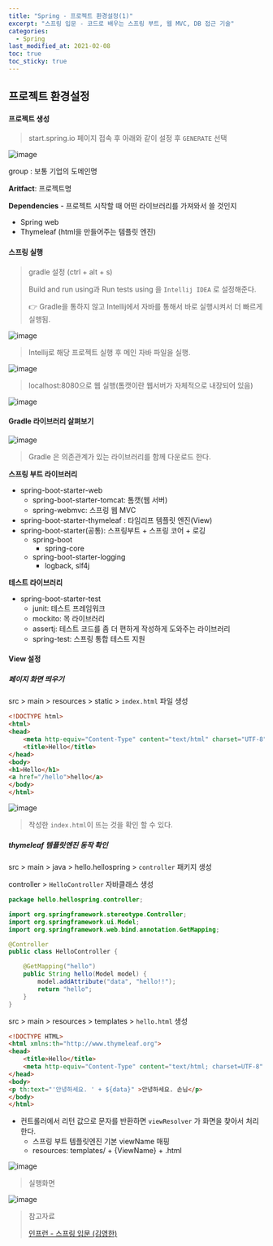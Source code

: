 ```yaml
---
title: "Spring - 프로젝트 환경설정(1)"
excerpt: "스프링 입문 - 코드로 배우는 스프링 부트, 웹 MVC, DB 접근 기술"
categories:
  - Spring
last_modified_at: 2021-02-08
toc: true
toc_sticky: true
---
```


## 프로젝트 환경설정



#### 프로젝트 생성

>  start.spring.io 페이지 접속 후 아래와 같이 설정 후 `GENERATE` 선택

![image](https://user-images.githubusercontent.com/17541671/107259607-8b475c80-6a80-11eb-9363-80cbbce3f580.png)

group : 보통 기업의 도메인명

**Aritfact**: 프로젝트명

**Dependencies** - 프로젝트 시작할 때 어떤 라이브러리를 가져와서 쓸 것인지

- Spring web
- Thymeleaf (html을 만들어주는 템플릿 엔진)



#### 스프링 실행

> gradle 설정 (ctrl + alt  + s)
>
> Build and run using과 Run tests using 을 `Intellij IDEA` 로 설정해준다.
>
> 👉 Gradle을 통하지 않고 Intellij에서 자바를 통해서 바로 실행시켜서 더 빠르게 실행됨.

![image](https://user-images.githubusercontent.com/17541671/107261891-3fe27d80-6a83-11eb-948f-e94ed85d65cb.png)



> Intellij로 해당 프로젝트 실행 후 메인 자바 파일을 실행.

![image](https://user-images.githubusercontent.com/17541671/107261620-dc585000-6a82-11eb-8991-43e6622ea79b.png)



>  localhost:8080으로 웹 실행(톰캣이란 웹서버가 자체적으로 내장되어 있음)

![image](https://user-images.githubusercontent.com/17541671/107261502-baf76400-6a82-11eb-8939-7fce1b115def.png)

#### Gradle 라이브러리 살펴보기

![image](https://user-images.githubusercontent.com/17541671/107263662-60133c00-6a85-11eb-9171-ed9e1c2e6520.png)

> Gradle 은 의존관계가 있는 라이브러리를 함께 다운로드 한다.

 **스프링 부트 라이브러리**

- spring-boot-starter-web
  - spring-boot-starter-tomcat: 톰캣(웹 서버)
  - spring-webmvc: 스프링 웹 MVC
- spring-boot-starter-thymeleaf : 타임리프 템플릿 엔진(View)
- spring-boot-starter(공통): 스프링부트 + 스프링 코어 + 로깅
  - spring-boot
    - spring-core
  - spring-boot-starter-logging
    - logback, slf4j

 **테스트 라이브러리**

- spring-boot-starter-test
  - junit: 테스트 프레임워크
  - mockito: 목 라이브러리
  - assertj: 테스트 코드를 좀 더 편하게 작성하게 도와주는 라이브러리
  - spring-test: 스프링 통합 테스트 지원



#### View 설정

#####  페이지 화면 띄우기

src > main > resources > static > `index.html` 파일 생성

```html
<!DOCTYPE html>
<html>
<head>
    <meta http-equiv="Content-Type" content="text/html" charset="UTF-8" />
    <title>Hello</title>
</head>
<body>
<h1>Hello</h1>
<a href="/hello">hello</a>
</body>
</html>
```

![image](https://user-images.githubusercontent.com/17541671/107265225-5985c400-6a87-11eb-8ec9-345ba66f13db.png)

> 작성한 `index.html`이 뜨는 것을 확인 할 수 있다.



##### thymeleaf 템플릿엔진 동작 확인

src > main > java > hello.hellospring > `controller` 패키지 생성

controller > `HelloController` 자바클래스 생성

```java
package hello.hellospring.controller;

import org.springframework.stereotype.Controller;
import org.springframework.ui.Model;
import org.springframework.web.bind.annotation.GetMapping;

@Controller
public class HelloController {

    @GetMapping("hello")
    public String hello(Model model) {
        model.addAttribute("data", "hello!!");
        return "hello";
    }
}
```

src > main > resources > templates > `hello.html` 생성

```html
<!DOCTYPE HTML>
<html xmlns:th="http://www.thymeleaf.org">
<head>
    <title>Hello</title>
    <meta http-equiv="Content-Type" content="text/html; charset=UTF-8" />
</head>
<body>
<p th:text="'안녕하세요. ' + ${data}" >안녕하세요. 손님</p>
</body>
</html>
```

- 컨트롤러에서 리턴 값으로 문자를 반환하면 `viewResolver` 가 화면을 찾아서 처리한다.
  - 스프링 부트 템플릿엔진 기본 viewName 매핑
  - resources: templates/ + {ViewName} + .html

![image](https://user-images.githubusercontent.com/17541671/107267452-3c062980-6a8a-11eb-86f8-765e1ef0bbe2.png)

>  실행화면

![image](https://user-images.githubusercontent.com/17541671/107272283-ce113080-6a90-11eb-8bbf-1c881566a522.png)





> 참고자료
>
> [인프런 - 스프링 입문 (김영한)](https://www.inflearn.com/course/%EC%8A%A4%ED%94%84%EB%A7%81-%EC%9E%85%EB%AC%B8-%EC%8A%A4%ED%94%84%EB%A7%81%EB%B6%80%ED%8A%B8)

